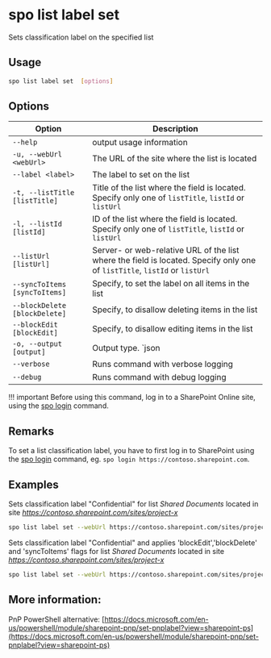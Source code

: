 # spo list label set

Sets classification label on the specified list

## Usage

```sh
spo list label set  [options]
```

## Options

Option|Description
------|-----------
`--help`|output usage information
`-u, --webUrl <webUrl>`|The URL of the site where the list is located
`--label <label>`|The label to set on the list
`-t, --listTitle [listTitle]`|Title of the list where the field is located. Specify only one of `listTitle`, `listId` or `listUrl`
`-l, --listId [listId]`|ID of the list where the field is located. Specify only one of `listTitle`, `listId` or `listUrl`
`--listUrl [listUrl]`|Server- or web-relative URL of the list where the field is located. Specify only one of `listTitle`, `listId` or `listUrl`
`--syncToItems [syncToItems]`|Specify, to set the label on all items in the list
`--blockDelete [blockDelete]`|Specify, to disallow deleting items in the list
`--blockEdit [blockEdit]`|Specify, to disallow editing items in the list
`-o, --output [output]`|Output type. `json|text`. Default `text`
`--verbose`|Runs command with verbose logging
`--debug`|Runs command with debug logging

!!! important
    Before using this command, log in to a SharePoint Online site, using the [spo login](../login.md) command.

## Remarks

To set a list classification label, you have to first log in to SharePoint using the [spo login](../login.md) command, eg. `spo login https://contoso.sharepoint.com`.

## Examples

Sets classification label "Confidential" for list _Shared Documents_ located in site _https://contoso.sharepoint.com/sites/project-x_
      

```sh
spo list label set --webUrl https://contoso.sharepoint.com/sites/project-x --listUrl 'Shared Documents' --label 'Confidential'
```

Sets classification label "Confidential" and applies 'blockEdit','blockDelete' and 'syncToItems' flags for list _Shared Documents_ located in site _https://contoso.sharepoint.com/sites/project-x_
      

```sh
spo list label set --webUrl https://contoso.sharepoint.com/sites/project-x --listTitle 'Documents' --label 'Confidential' --blockEdit --blockDelete --syncToItems
```

## More information:

PnP PowerShell alternative: [https://docs.microsoft.com/en-us/powershell/module/sharepoint-pnp/set-pnplabel?view=sharepoint-ps](https://docs.microsoft.com/en-us/powershell/module/sharepoint-pnp/set-pnplabel?view=sharepoint-ps)